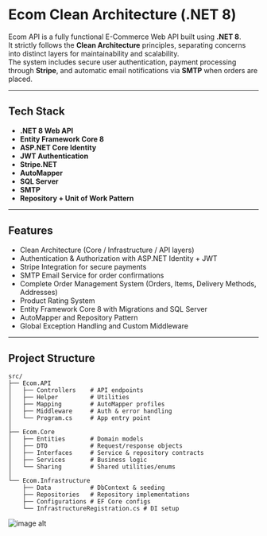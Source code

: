 # Ecom Clean Architecture (.NET 8)

Ecom API is a fully functional E-Commerce Web API built using **.NET 8**.  
It strictly follows the **Clean Architecture** principles, separating concerns into distinct layers for maintainability and scalability.  
The system includes secure user authentication, payment processing through **Stripe**, and automatic email notifications via **SMTP** when orders are placed.

---

## Tech Stack

- **.NET 8 Web API**  
- **Entity Framework Core 8**  
- **ASP.NET Core Identity**  
- **JWT Authentication**  
- **Stripe.NET**  
- **AutoMapper**  
- **SQL Server**  
- **SMTP**  
- **Repository + Unit of Work Pattern**  

---

## Features

- Clean Architecture (Core / Infrastructure / API layers)  
- Authentication & Authorization with ASP.NET Identity + JWT  
- Stripe Integration for secure payments  
- SMTP Email Service for order confirmations  
- Complete Order Management System (Orders, Items, Delivery Methods, Addresses)  
- Product Rating System  
- Entity Framework Core 8 with Migrations and SQL Server  
- AutoMapper and Repository Pattern  
- Global Exception Handling and Custom Middleware  

---
## Project Structure

```
src/
├── Ecom.API
│   ├── Controllers    # API endpoints
│   ├── Helper         # Utilities
│   ├── Mapping        # AutoMapper profiles
│   ├── Middleware     # Auth & error handling
│   └── Program.cs     # App entry point
│
├── Ecom.Core
│   ├── Entities       # Domain models
│   ├── DTO            # Request/response objects
│   ├── Interfaces     # Service & repository contracts
│   ├── Services       # Business logic
│   └── Sharing        # Shared utilities/enums
│
└── Ecom.Infrastructure
    ├── Data           # DbContext & seeding
    ├── Repositories   # Repository implementations
    ├── Configurations # EF Core configs
    └── InfrastructureRegistration.cs # DI setup
```
![image alt](https://github.com/Mohaned178/Ecom-Backend-.NET8/blob/main/Screenshot%202025-10-24%20034705.png)

